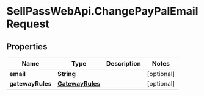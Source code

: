 # SellPassWebApi.ChangePayPalEmailRequest

## Properties

Name | Type | Description | Notes
------------ | ------------- | ------------- | -------------
**email** | **String** |  | [optional] 
**gatewayRules** | [**GatewayRules**](GatewayRules.md) |  | [optional] 



